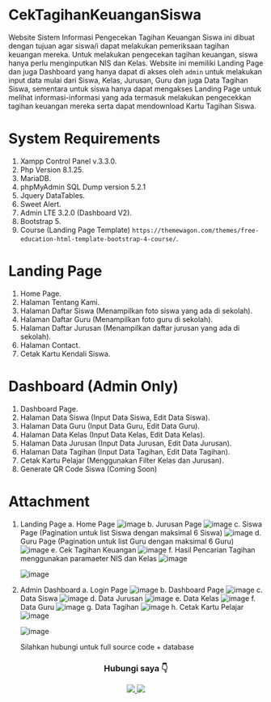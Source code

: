 # CekTagihanKeuanganSiswa
Website Sistem Informasi Pengecekan Tagihan Keuangan Siswa ini dibuat dengan tujuan agar siswa/i dapat melakukan pemeriksaan tagihan keuangan mereka.
Untuk melakukan pengecekan tagihan keuangan, siswa hanya perlu menginputkan NIS dan Kelas. Website ini memiliki Landing Page dan juga Dashboard yang hanya dapat di akses oleh `admin` untuk melakukan input data mulai dari Siswa, Kelas, Jurusan, Guru dan juga Data Tagihan Siswa, sementara untuk siswa hanya dapat mengakses Landing Page untuk melihat informasi-informasi yang ada termasuk melakukan pengecekkan tagihan keuangan mereka serta dapat mendownload Kartu Tagihan Siswa.

# System Requirements
1. Xampp Control Panel v.3.3.0.
2. Php Version 8.1.25.
3. MariaDB.
4. phpMyAdmin SQL Dump version 5.2.1
5. Jquery DataTables.
6. Sweet Alert.
7. Admin LTE 3.2.0 (Dashboard V2).
8. Bootstrap 5.
9. Course (Landing Page Template) `https://themewagon.com/themes/free-education-html-template-bootstrap-4-course/`.

# Landing Page
1. Home Page.
2. Halaman Tentang Kami.
3. Halaman Daftar Siswa (Menampilkan foto siswa yang ada di sekolah).
4. Halaman Daftar Guru (Menampilkan foto guru di sekolah).
5. Halaman Daftar Jurusan (Menampilkan daftar jurusan yang ada di sekolah).
6. Halaman Contact.
7. Cetak Kartu Kendali Siswa.

# Dashboard (Admin Only)
1. Dashboard Page.
2. Halaman Data Siswa (Input Data Siswa, Edit Data Siswa).
3. Halaman Data Guru (Input Data Guru, Edit Data Guru).
4. Halaman Data Kelas (Input Data Kelas, Edit Data Kelas).
5. Halaman Data Jurusan (Input Data Jurusan, Edit Data Jurusan).
6. Halaman Data Tagihan (Input Data Tagihan, Edit Data Tagihan).
7. Cetak Kartu Pelajar (Menggunakan Filter Kelas dan Jurusan).
8. Generate QR Code Siswa (Coming Soon)


# Attachment

1. Landing Page
   a. Home Page
   ![image](https://github.com/user-attachments/assets/bda2e5e6-a803-42f3-94bd-d7b3ad7a1909)
   b. Jurusan Page
   ![image](https://github.com/user-attachments/assets/8939316e-1916-4f44-8182-ba04a09201f5)
   c. Siswa Page (Pagination untuk list Siswa dengan maksimal 6 Siswa)
   ![image](https://github.com/user-attachments/assets/39763d57-dcd1-40c4-960d-84eab60b6a57)
   d. Guru Page (Pagination untuk list Guru dengan maksimal 6 Guru)
   ![image](https://github.com/user-attachments/assets/4569b3c6-e8bd-4e73-bd61-7ff3b6a61546)
   e. Cek Tagihan Keuangan
   ![image](https://github.com/user-attachments/assets/c82a9ed6-60c0-4955-ab5f-18ffa3877ae0)
   f. Hasil Pencarian Tagihan menggunakan paramaeter NIS dan Kelas
   ![image](https://github.com/user-attachments/assets/ecb1c022-d5c9-49ee-a449-68046cfc895b)

   ![image](https://github.com/user-attachments/assets/d0a9ba45-3c44-4c71-8942-2327c1966c88)

 
  

3. Admin Dashboard
   a. Login Page
   ![image](https://github.com/user-attachments/assets/9b741cb7-19b9-4677-97fa-83e372a6c5ed)
   b. Dashboard Page
   ![image](https://github.com/user-attachments/assets/0fc51b12-2c04-4a2d-9f51-061571d14466)
   c. Data Siswa
   ![image](https://github.com/user-attachments/assets/13512470-309d-4422-8ca3-7666992f8d9a)
   d. Data Jurusan
   ![image](https://github.com/user-attachments/assets/542f56ce-f7ee-43e3-b77c-b066bc6d4f50)
   e. Data Kelas
   ![image](https://github.com/user-attachments/assets/7fe4ba2f-54ae-4f68-bc1a-ebbd0d7f7f0d)
   f. Data Guru
   ![image](https://github.com/user-attachments/assets/e6bbd194-235b-4ed9-bd4c-26583edc8594)
   g. Data Tagihan
   ![image](https://github.com/user-attachments/assets/51c879cc-4d2a-4cbb-9e31-452828774cdb)
   h. Cetak Kartu Pelajar
   ![image](https://github.com/user-attachments/assets/c17a6016-450c-4e4e-9d24-2396808a477c)

   ![image](https://github.com/user-attachments/assets/606b0a04-91b8-4e05-8505-e0e2b5360f47)




   Silahkan hubungi untuk full source code + database 
  <h3 align="center">Hubungi saya 👇</h3>
<div id="badges" align="center">
  <a href="https://wa.link/gex9vp">
    <img src="https://img.shields.io/badge/WhatsApp-25D366?style=for-the-badge&logo=whatsapp&logoColor=white"/>
  </a>
  <a href="https://www.instagram.com/stevenmrsn/">
    <img src="https://img.shields.io/badge/Instagram-%23E4405F.svg?style=for-the-badge&logo=Instagram&logoColor=white"/>
  </a>
</div>

   







   
   






   

